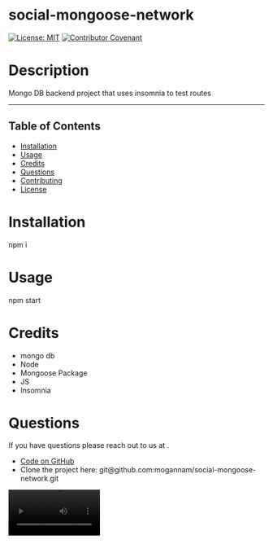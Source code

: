 # social-mongoose-network 
[![License: MIT](https://img.shields.io/badge/License-MIT-yellow.svg)](https://opensource.org/licenses/MIT)
[![Contributor Covenant](https://img.shields.io/badge/Contributor%20Covenant-2.1-4baaaa.svg)](code_of_conduct.md) 
# Description 

 Mongo DB backend project that uses insomnia to test routes 

 <hr>

 ## Table of Contents 

  * [Installation](#installation)
  * [Usage](#usage)
  * [Credits](#credits)
  * [Questions](#questions)
  * [Contributing](#contributing)
  * [License](#license) 

# Installation 
 npm i 

# Usage 
 npm start 

 # Credits 
 * mongo db 
 * Node 
 * Mongoose Package 
 * JS 
 * Insomnia 

# Questions 
 If you have questions please reach out to us at  . 
 <ul><li><a href="https://github.com/mogannam/social-mongoose-network">Code on GitHub</a> </li>
  <li>Clone the project here: git@github.com:mogannam/social-mongoose-network.git</li></ul>


 <video src='https://github.com/mogannam/mockups/blob/1a4cc6a72bc64945130832ce3fcbb4f385c0a4f5/social-mongoose-network.mp4' width=180/>
  
# Contributing 
 social-mongoose-network has adopted the [Contributor Covenant](https://img.shields.io/badge/Contributor%20Covenant-2.1-4baaaa.svg) code of conduct, for contributions. 

 # License 
 social-mongoose-network is [MIT](https://opensource.org/licenses/MIT) Licensed. 
